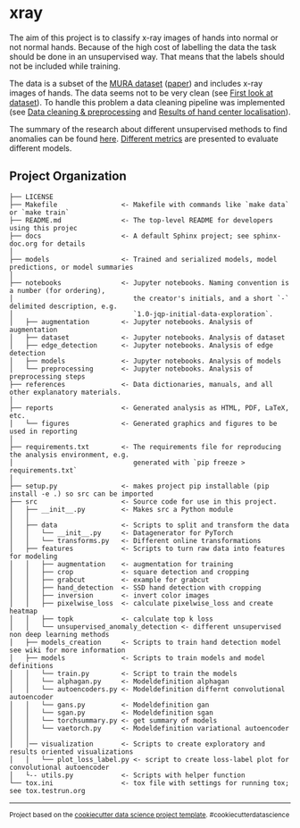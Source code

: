 xray
==============================

The aim of this project is to classify x-ray images of hands into normal or not normal hands. Because of the high cost of labelling the data the task should be done in an unsupervised way. That means that the labels should not be included while training. 

The data is a subset of the [MURA dataset](http://stanfordmlgroup.github.io/competitions/mura) ([paper](https://arxiv.org/pdf/1712.06957.pdf)) and includes x-ray images of hands. The data seems not to be very clean (see [First look at dataset](https://gitlab.lrz.de/random_state42/xray/wikis/First-look-at-dataset)). To handle this problem a data cleaning pipeline was implemented (see [Data cleaning & preprocessing](https://gitlab.lrz.de/random_state42/xray/wikis/Data-cleaning-&-preprocessing) and [Results of hand center localisation](https://gitlab.lrz.de/random_state42/xray/wikis/Result-of-Hand-Center-Localisation)).

The summary of the research about different unsupervised methods to find anomalies can be found [here](https://gitlab.lrz.de/random_state42/xray/wikis/Unsupervised-Deep-Learning-for-Medical-Image-Analysis). [Different metrics](https://gitlab.lrz.de/random_state42/xray/wikis/Evaluation-strategy-&-metrics) are presented to evaluate different models.


Project Organization
------------

    ├── LICENSE
    ├── Makefile                <- Makefile with commands like `make data` or `make train`
    ├── README.md               <- The top-level README for developers using this projec
    ├── docs                    <- A default Sphinx project; see sphinx-doc.org for details
    │
    ├── models                  <- Trained and serialized models, model predictions, or model summaries
    │
    ├── notebooks               <- Jupyter notebooks. Naming convention is a number (for ordering),
    │                              the creator's initials, and a short `-` delimited description, e.g.
    │                              `1.0-jqp-initial-data-exploration`.
    │   ├── augmentation        <- Jupyter notebooks. Analysis of augmentation
    │   ├── dataset             <- Jupyter notebooks. Analysis of dataset
    │   ├── edge_detection      <- Jupyter notebooks. Analysis of edge detection
    │   ├── models              <- Jupyter notebooks. Analysis of models
    │   └── preprocessing       <- Jupyter notebooks. Analysis of preprocessing steps
    ├── references              <- Data dictionaries, manuals, and all other explanatory materials.
    │
    ├── reports                 <- Generated analysis as HTML, PDF, LaTeX, etc.
    │   └── figures             <- Generated graphics and figures to be used in reporting
    │
    ├── requirements.txt        <- The requirements file for reproducing the analysis environment, e.g.
    │                              generated with `pip freeze > requirements.txt`
    │
    ├── setup.py                <- makes project pip installable (pip install -e .) so src can be imported
    ├── src                     <- Source code for use in this project.
    │   ├── __init__.py         <- Makes src a Python module
    │   │
    │   ├── data                <- Scripts to split and transform the data
    │   │   └── __init__.py     <- Datagenerator for PyTorch
    │   │   └── transforms.py   <- Different online transformations
    │   ├── features            <- Scripts to turn raw data into features for modeling
    │   │   ├── augmentation    <- augmentation for training
    │   │   ├── crop            <- square detection and cropping
    │   │   ├── grabcut         <- example for grabcut
    │   │   ├── hand_detection  <- SSD hand detection with cropping
    │   │   ├── inversion       <- invert color images
    │   │   ├── pixelwise_loss  <- calculate pixelwise_loss and create heatmap
    │   │   ├── topk            <- calculate top k loss
    │   │   └── unsupervised_anomaly_detection <- different unsupervised non deep learning methods
    │   ├── models_creation     <- Scripts to train hand detection model see wiki for more information
    │   ├── models              <- Scripts to train models and model definitions
    │   │   └── train.py        <- Script to train the models
    │   │   └── alphagan.py     <- Modeldefinition alphagan
    │   │   └── autoencoders.py <- Modeldefinition differnt convolutional autoencoder
    │   │   └── gans.py         <- Modeldefinition gan
    │   │   └── sgan.py         <- Modeldefinition sgan
    │   │   └── torchsummary.py <- get summary of models
    │   │   └── vaetorch.py     <- Modeldefinition variational autoencoder
    │   │
    │   │── visualization       <- Scripts to create exploratory and results oriented visualizations
    │   │   └── plot_loss_label.py <- script to create loss-label plot for convolutional autoencoder
    │   └-- utils.py            <- Scripts with helper function 
    └── tox.ini                 <- tox file with settings for running tox; see tox.testrun.org


--------

<p><small>Project based on the <a target="_blank" href="https://drivendata.github.io/cookiecutter-data-science/">cookiecutter data science project template</a>. #cookiecutterdatascience</small></p>
